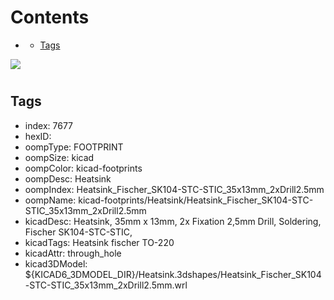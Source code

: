 



Contents
========

* [](#)
	* [Tags](#tags)
  
![][im]
# 

## Tags

- index: 7677
- hexID: 
- oompType: FOOTPRINT
- oompSize: kicad
- oompColor: kicad-footprints
- oompDesc: Heatsink
- oompIndex: Heatsink_Fischer_SK104-STC-STIC_35x13mm_2xDrill2.5mm
- oompName: kicad-footprints/Heatsink/Heatsink_Fischer_SK104-STC-STIC_35x13mm_2xDrill2.5mm
- kicadDesc: Heatsink, 35mm x 13mm, 2x Fixation 2,5mm Drill, Soldering, Fischer SK104-STC-STIC,
- kicadTags: Heatsink fischer TO-220
- kicadAttr: through_hole
- kicad3DModel: ${KICAD6_3DMODEL_DIR}/Heatsink.3dshapes/Heatsink_Fischer_SK104-STC-STIC_35x13mm_2xDrill2.5mm.wrl



[im]: image.png
